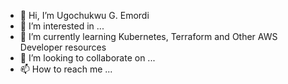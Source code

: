 - 👋 Hi, I’m Ugochukwu G. Emordi
- 👀 I’m interested in ...
- 🌱 I’m currently learning Kubernetes, Terraform and Other AWS Developer resources
- 💞️ I’m looking to collaborate on ...
- 📫 How to reach me ...

<!---
YouGeeOh/YouGeeOh is a ✨ special ✨ repository because its `README.md` (this file) appears on your GitHub profile.
You can click the Preview link to take a look at your changes.
--->
